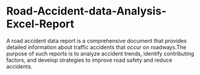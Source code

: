 # Road-Accident-data-Analysis-Excel-Report
A road accident data report is a comprehensive document that provides detailed information about traffic accidents that occur on roadways.The purpose of such reports is to analyze accident trends, identify contributing factors, and develop strategies to improve road safety and reduce accidents.
